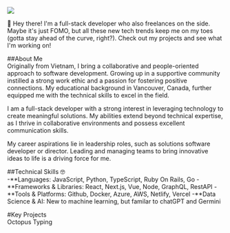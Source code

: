 ![](https://komarev.com/ghpvc/?username=lenoxnguyen2014)

🙌 Hey there! I'm a full-stack developer who also freelances on the side.  Maybe it's just FOMO, but all these new tech trends keep me on my toes (gotta stay ahead of the curve, right?).  Check out my projects and see what I'm working on!

##About Me
<br />
Originally from Vietnam, I bring a collaborative and people-oriented approach to software development. Growing up in a supportive community instilled a strong work ethic and a passion for fostering positive connections. My educational background in Vancouver, Canada, further equipped me with the technical skills to excel in the field.

I am a full-stack developer with a strong interest in leveraging technology to create meaningful solutions. My abilities extend beyond technical expertise, as I thrive in collaborative environments and possess excellent communication skills.

My career aspirations lie in leadership roles, such as solutions software developer or director. Leading and managing teams to bring innovative ideas to life is a driving force for me.

##Technical Skills 🤓
<br/>
-**Languages: JavaScript, Python, TypeScript, Ruby On Rails, Go
-**Frameworks & Libraries: React, Next.js, Vue, Node, GraphQL, RestAPI
-**Tools & Platforms: Github, Docker, Azure, AWS, Netlify, Vercel
-**Data Science & AI: New to machine learning, but familar to chatGPT and Germini

#Key Projects
<br/>
Octopus Typing




